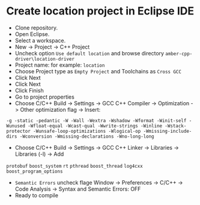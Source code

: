 Create location project in Eclipse IDE 
=================

* Clone repository.
* Open Eclipse.
* Select a workspace.
* New -> Project -> C++ Project 
* Uncheck option `Use default location` and browse directory `amber-cpp-driver\location-driver`
* Project name: for example: `location`
* Choose Project type as `Empty Project` and Toolchains as `Cross GCC`
* Click Next 
* Click Next
* Click Finish
* Go to project properties
* Choose C/C++ Build -> Settings -> GCC C++ Compiler -> Optimization -> Other optimization flag -> Insert:

`-g -static -pedantic -W -Wall -Wextra -Wshadow -Wformat -Winit-self -Wunused -Wfloat-equal -Wcast-qual -Wwrite-strings -Winline -Wstack-protector -Wunsafe-loop-optimizations -Wlogical-op -Wmissing-include-dirs -Wconversion -Wmissing-declarations -Wno-long-long `

* Choose C/C++ Build -> Settings -> GCC C++ Linker -> Libraries -> Libraries (-l) -> Add

`protobuf`
`boost_system`
`rt`
`pthread`
`boost_thread`
`log4cxx`
`boost_program_options`

* `Semantic Errors` uncheck flage
Window -> Preferences -> C/C++ -> Code Analysis -> Syntax and Semantic Errors: OFF
* Ready to compile
